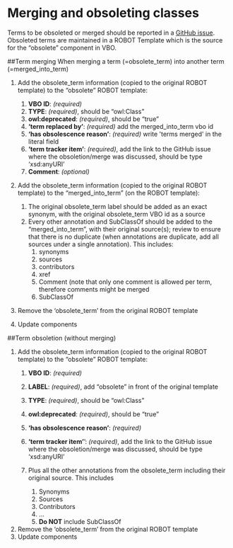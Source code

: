 # Merging and obsoleting classes

Terms to be obsoleted or merged should be reported in a [GitHub issue](https://github.com/monarch-initiative/vertebrate-breed-ontology/issues).
Obsoleted terms are maintained in a ROBOT Template which is the source for the “obsolete” component in VBO.

##Term merging
When merging a term (=obsolete_term) into another term (=merged_into_term)

1. Add the obsolete_term information (copied to the original ROBOT template) to the “obsolete” ROBOT template:

      1. **VBO ID**: _(required)_
      1. **TYPE**: _(required)_, should be “owl:Class”
      1. **owl:deprecated**: _(required)_, should be “true”
      1. **‘term replaced by’**: _(required)_ add the merged_into_term vbo id
      1. **‘has obsolescence reason’**:  _(required)_ write 'terms merged' in the literal field
      1. **‘term tracker item’**:  _(required)_, add the link to the GitHub issue where the obsoletion/merge was discussed, should be type ‘xsd:anyURI’
      1. **Comment**: _(optional)_

1. Add the obsolete_term information (copied to the original ROBOT template) to the “merged_into_term” (on the ROBOT template):
   1. The original obsolete_term label should be added as an exact synonym, with the original obsolete_term VBO id as a source
   1. Every other annotation and SubClassOf should be added to the “merged_into_term”, with their original source(s); review to ensure that there is no duplicate (when annotations are duplicate, add all sources under a single annotation). This includes:
       1. synonyms
       1. sources
       1. contributors
       1. xref
       1. Comment (note that only one comment is allowed per term, therefore comments might be merged
       1. SubClassOf
          
1. Remove the ‘obsolete_term’ from the original ROBOT template
1. Update components

##Term obsoletion (without merging)
1. Add the obsolete_term information (copied to the original ROBOT template) to the “obsolete” ROBOT template:
      1. **VBO ID**: _(required)_
      1. **LABEL**: _(required)_, add “obsolete” in front of the original template
      1. **TYPE**: _(required)_, should be “owl:Class”
      1. **owl:deprecated**: _(required)_, should be “true”
      1. **‘has obsolescence reason’**:  _(required)_
      1. **‘term tracker item’**’:  _(required)_, add the link to the GitHub issue where the obsoletion/merge was discussed, should be type ‘xsd:anyURI’
      1. Plus all the other annotations from the obsolete_term including their original source. This includes
         
            1. Synonyms
            2. Sources
            3. Contributors
            4. …
            5. **Do NOT** include SubClassOf
1. Remove the ‘obsolete_term’ from the original ROBOT template
1. Update components
